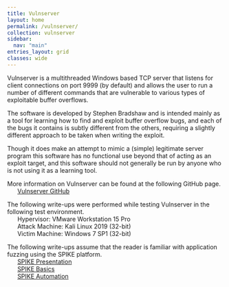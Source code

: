 ```yaml
---
title: Vulnserver
layout: home
permalink: /vulnserver/
collection: vulnserver
sidebar:
  nav: "main"
entries_layout: grid
classes: wide
---
```


Vulnserver is a multithreaded Windows based TCP server that listens for client connections on port 9999 (by default) and allows the user to run a number of different commands that are vulnerable to various types of exploitable buffer overflows.

The software is developed by Stephen Bradshaw and is intended mainly as a tool for learning how to find and exploit buffer overflow bugs, and each of the bugs it contains is subtly different from the others, requiring a slightly different approach to be taken when writing the exploit.

Though it does make an attempt to mimic a (simple) legitimate server program this software has no functional use beyond that of acting as an exploit target, and this software should not generally be run by anyone who is not using it as a learning tool.

More information on Vulnserver can be found at the following GitHub page.  
&nbsp;&nbsp;&nbsp;&nbsp;&nbsp;&nbsp;[Vulnserver GitHub](https://github.com/stephenbradshaw/vulnserver)

The following write-ups were performed while testing Vulnserver in the following test environment.  
&nbsp;&nbsp;&nbsp;&nbsp;&nbsp;&nbsp;Hypervisor: VMware Workstation 15 Pro  
&nbsp;&nbsp;&nbsp;&nbsp;&nbsp;&nbsp;Attack Machine: Kali Linux 2019 (32-bit)  
&nbsp;&nbsp;&nbsp;&nbsp;&nbsp;&nbsp;Victim Machine: Windows 7 SP1 (32-bit)  


The following write-ups assume that the reader is familiar with application fuzzing using the SPIKE platform.  
&nbsp;&nbsp;&nbsp;&nbsp;&nbsp;&nbsp;[SPIKE Presentation](https://www.blackhat.com/presentations/bh-usa-02/bh-us-02-aitel-spike.ppt)  
&nbsp;&nbsp;&nbsp;&nbsp;&nbsp;&nbsp;[SPIKE Basics](https://resources.infosecinstitute.com/intro-to-fuzzing/)  
&nbsp;&nbsp;&nbsp;&nbsp;&nbsp;&nbsp;[SPIKE Automation](https://resources.infosecinstitute.com/fuzzer-automation-with-spike/)
